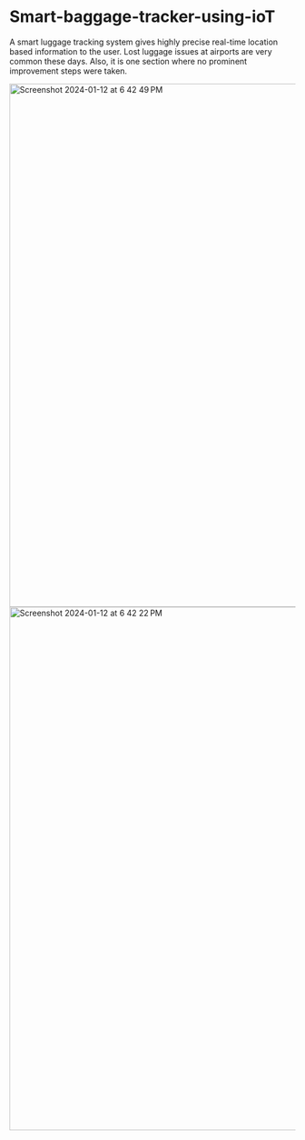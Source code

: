 # Smart-baggage-tracker-using-ioT
A smart luggage tracking system gives highly precise real-time location based information to the user. Lost luggage issues at airports are very common these days. Also, it is one section where no prominent improvement steps were taken.

<img width="921" alt="Screenshot 2024-01-12 at 6 42 49 PM" src="https://github.com/Abhinavreddy20/Smart-Baggage-Tracker-using-IoT-/assets/143411869/fc71c602-856e-4b4b-9233-c8d391300b98">

<img width="921" alt="Screenshot 2024-01-12 at 6 42 22 PM" src="https://github.com/Abhinavreddy20/Smart-Baggage-Tracker-using-IoT-/assets/143411869/2a45fc6c-d0b2-46fe-8300-25b505faefa4">
